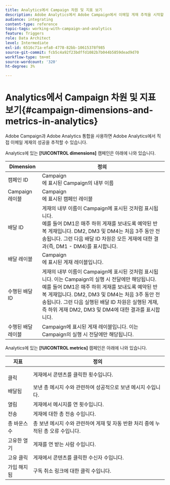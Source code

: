 ```yaml
---
title: Analytics에서 Campaign 차원 및 지표 보기
description: Adobe Analytics에서 Adobe Campaign에서 이메일 게재 추적을 시작할 수 있는 다양한 차원을 알아봅니다.
audience: integrating
content-type: reference
topic-tags: working-with-campaign-and-analytics
feature: Triggers
role: Data Architect
level: Intermediate
exl-id: 6516c71a-efa8-4778-82bb-10615378f985
source-git-commit: fcb5c4a92f23bdffd1082b7b044b5859dead9d70
workflow-type: tm+mt
source-wordcount: '320'
ht-degree: 3%

---
```


# Analytics에서 Campaign 차원 및 지표 보기{#campaign-dimensions-and-metrics-in-analytics}

Adobe Campaign과 Adobe Analytics 통합을 사용하면 Adobe Analytics에서 직접 이메일 게재의 성공을 추적할 수 있습니다.

Analytics에 있는 **[!UICONTROL dimensions]** 캠페인은 아래에 나와 있습니다.

<table> 
 <thead> 
  <tr> 
   <th> Dimension<br /> </th> 
   <th> 정의<br /> </th> 
  </tr> 
 </thead> 
 <tbody> 
  <tr> 
   <td> 캠페인 ID<br /> </td> 
   <td> Campaign<br />에 표시된 Campaign의 내부 이름 </td> 
  </tr> 
  <tr> 
   <td> Campaign 레이블<br /> </td> 
   <td> Campaign<br />에 표시된 캠페인 레이블 </td> 
  </tr> 
  <tr> 
   <td> 배달 ID<br /> </td> 
   <td> 게재의 내부 이름이 Campaign에 표시된 것처럼 표시됩니다.<br /> 예를 들어 DM1은 매주 하위 게재를 보내도록 예약된 반복 게재입니다. DM2, DM3 및 DM4는 처음 3주 동안 전송됩니다. 그런 다음 배달 ID 차원은 모든 게재에 대한 결과(즉, DM1 - DM4)를 표시합니다. <br /> </td> 
  </tr> 
  <tr> 
   <td> 배달 레이블<br /> </td> 
   <td> Campaign<br />에 표시된 게재 레이블입니다. </td> 
  </tr> 
  <tr> 
   <td> 수행된 배달 ID<br /> </td> 
   <td> 게재의 내부 이름이 Campaign에 표시된 것처럼 표시됩니다. 이는 Campaign의 실행 시 전달에만 해당됩니다.<br /> 예를 들어 DM1은 매주 하위 게재를 보내도록 예약된 반복 게재입니다. DM2, DM3 및 DM4는 처음 3주 동안 전송됩니다. 그런 다음 실행된 배달 ID 차원은 실행된 게재, 즉 하위 게재 DM2, DM3 및 DM4에 대한 결과를 표시합니다. <br /> </td> 
  </tr> 
  <tr> 
   <td> 수행된 배달 레이블<br /> </td> 
   <td> Campaign에 표시된 게재 레이블입니다. 이는 Campaign의 실행 시 전달에만 해당됩니다.<br /> </td> 
  </tr> 
 </tbody> 
</table>

Analytics에 있는 **[!UICONTROL metrics]** 캠페인은 아래에 나와 있습니다.

<table> 
 <thead> 
  <tr> 
   <th> 지표<br /> </th> 
   <th> 정의<br /> </th> 
  </tr> 
 </thead> 
 <tbody> 
  <tr> 
   <td> <br /> 클릭 </td> 
   <td> 게재에서 콘텐츠를 클릭한 횟수입니다.<br /> </td> 
  </tr> 
  <tr> 
   <td> 배달됨<br /> </td> 
   <td> 보낸 총 메시지 수와 관련하여 성공적으로 보낸 메시지 수입니다.<br /> </td> 
  </tr> 
  <tr> 
   <td> 열림<br /> </td> 
   <td> 게재에서 메시지를 연 횟수입니다.<br /> </td> 
  </tr> 
  <tr> 
   <td> 전송<br /> </td> 
   <td> 게재에 대한 총 전송 수입니다.<br /> </td> 
  </tr> 
  <tr> 
   <td> 총 바운스 수<br /> </td> 
   <td> 총 보낸 메시지 수와 관련하여 게재 및 자동 반환 처리 중에 누적된 총 오류 수입니다.<br /> </td> 
  </tr> 
  <tr> 
   <td> 고유한 열기<br /> </td> 
   <td> 게재를 연 받는 사람 수입니다.<br /> </td> 
  </tr> 
  <tr> 
   <td> 고유 클릭<br /> </td> 
   <td> 게재에서 콘텐츠를 클릭한 수신자 수입니다.<br /> </td> 
  </tr> 
  <tr> 
   <td> 가입 해지됨<br /> </td> 
   <td> 구독 취소 링크에 대한 클릭 수입니다.<br /> </td> 
  </tr> 
 </tbody> 
</table>
